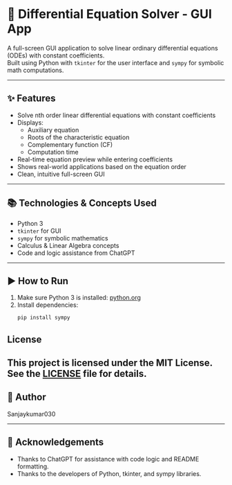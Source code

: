 # 🧮 Differential Equation Solver - GUI App

A full-screen GUI application to solve linear ordinary differential equations (ODEs) with constant coefficients.  
Built using Python with `tkinter` for the user interface and `sympy` for symbolic math computations.

---

## ✨ Features

- Solve nth order linear differential equations with constant coefficients  
- Displays:  
  - Auxiliary equation  
  - Roots of the characteristic equation  
  - Complementary function (CF)  
  - Computation time  
- Real-time equation preview while entering coefficients  
- Shows real-world applications based on the equation order  
- Clean, intuitive full-screen GUI

---

## 📚 Technologies & Concepts Used

- Python 3  
- `tkinter` for GUI  
- `sympy` for symbolic mathematics  
- Calculus & Linear Algebra concepts  
- Code and logic assistance from ChatGPT

---
## ▶️ How to Run

1. Make sure Python 3 is installed: [python.org](https://python.org)  
2. Install dependencies:
   ```bash
   pip install sympy

## License

This project is licensed under the MIT License. See the [LICENSE](LICENSE) file for details.
---

## 👤 Author

Sanjaykumar030

---

## 🙏 Acknowledgements

- Thanks to ChatGPT for assistance with code logic and README formatting.
- Thanks to the developers of Python, tkinter, and sympy libraries.

